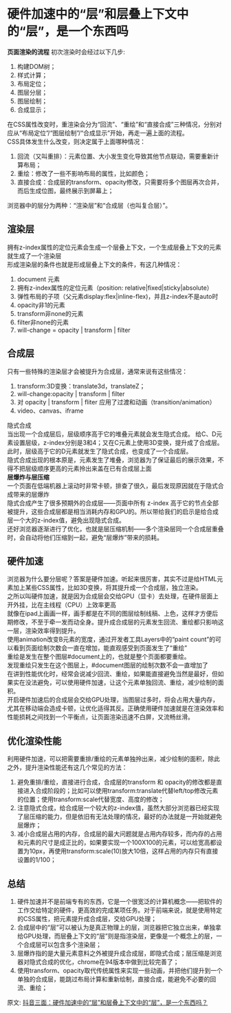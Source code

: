 # 硬件加速中的“层”和层叠上下文中的“层”，是一个东西吗
**页面渲染的流程**
初次渲染时会经过以下几步:  
1. 构建DOM树；
2. 样式计算；
3. 布局定位；
4. 图层分层；
5. 图层绘制；
6. 合成显示；

在CSS属性改变时，重渲染会分为“回流”、“重绘”和“直接合成”三种情况，分别对应从“布局定位”/“图层绘制”/“合成显示”开始，再走一遍上面的流程。  
CSS具体发生什么改变，则决定属于上面哪种情况：  
1. 回流（又叫重排）：元素位置、大小发生变化导致其他节点联动，需要重新计算布局；
2. 重绘：修改了一些不影响布局的属性，比如颜色；
3. 直接合成：合成层的transform、opacity修改，只需要将多个图层再次合并，而后生成位图，最终展示到屏幕上；

浏览器中的层分为两种：“渲染层”和“合成层（也叫复合层）”。 

## 渲染层 
拥有z-index属性的定位元素会生成一个层叠上下文，一个生成层叠上下文的元素就生成了一个渲染层  
形成渲染层的条件也就是形成层叠上下文的条件，有这几种情况：  
1. document 元素
2. 拥有z-index属性的定位元素（position: relative|fixed|sticky|absolute）
3. 弹性布局的子项（父元素display:flex|inline-flex)，并且z-index不是auto时
4. opacity非1的元素
5. transform非none的元素
6. filter非none的元素
7. will-change = opacity | transform | filter

## 合成层
只有一些特殊的渲染层才会被提升为合成层，通常来说有这些情况：  
1. transform:3D变换：translate3d，translateZ；
2. will-change:opacity | transform | filter
3. 对 opacity | transform | fliter 应用了过渡和动画（transition/animation）
4. video、canvas、iframe

隐式合成  
当出现一个合成层后，层级顺序高于它的堆叠元素就会发生隐式合成。
给C、D元素设置层级，z-index分别是3和4；又在C元素上使用3D变换，提升成了合成层。此时，层级高于它的D元素就发生了隐式合成，也变成了一个合成层。  
隐式合成出现的根本原是，元素发生了堆叠，浏览器为了保证最后的展示效果，不得不把层级顺序更高的元素拎出来盖在已有合成层上面  
**层爆炸与层压缩**  
一个页面在低端机器上滚动时非常卡顿，排查了很久，最后发现原因就在于隐式合成带来的层爆炸  
隐式合成产生了很多预期外的合成层——页面中所有 z-index 高于它的节点全部被提升，这些合成层都是相当消耗内存和GPU的。所以带给我们的启示是给合成层一个大的z-index值，避免出现隐式合成。  
还好浏览器逐渐进行了优化，也就是层压缩机制——多个渲染层同一个合成层重叠时，会自动将他们压缩到一起，避免“层爆炸”带来的损耗。  
## 硬件加速
浏览器为什么要分层呢？答案是硬件加速。听起来很厉害，其实不过是给HTML元素加上某些CSS属性，比如3D变换，将其提升成一个合成层，独立渲染。  
之所以叫硬件加速，就是因为合成层会交给GPU（显卡）去处理，在硬件层面上开外挂，比在主线程（CPU）上效率更高  
就像在ipad上画画一样，画手都是在不同的图层绘制线稿、上色，这样才方便后期修改，不至于牵一发而动全身。提升成合成层的元素发生回流、重绘都只影响这一层，渲染效率得到提升。  
使用animation改变B元素的宽度，通过开发者工具Layers中的“paint count”的可以看到页面绘制次数会一直在增加，能直观感受到页面发生了“重绘”  
重绘是发生在整个图层#document上的，也就是整个页面都要重绘。  
发现重绘只发生在这个图层上，#document图层的绘制次数不会一直增加了  
在讲到性能优化时，经常会说减少回流、重绘，如果能直接避免当然是最好，但如果实在没法避免，可以使用硬件加速，让这个元素单独回流、重绘，减少绘制的面积。  
开启硬件加速后的合成层会交给GPU处理，当图层过多时，将会占用大量内存，尤其在移动端会造成卡顿，让优化适得其反。正确使用硬件加速就是在渲染效率和性能损耗之间找到一个平衡点，让页面渲染迅速不白屏，又流畅丝滑。  
## 优化渲染性能
利用硬件加速，可以把需要重排/重绘的元素单独拎出来，减少绘制的面积，除此之外，提升渲染性能还有这几个常见的方法：  
1. 避免重排/重绘，直接进行合成，合成层的transform 和 opacity的修改都是直接进入合成阶段的；比如可以使用transform:translate代替left/top修改元素的位置；使用transform:scale代替宽度、高度的修改；
2. 注意隐式合成，给合成层一个较大的z-index值，虽然大部分浏览器已经实现了层压缩的能力，但是依旧有无法处理的情况，最好的办法就是一开始就避免层爆炸；
3. 减小合成层占用的内存，合成层的最大问题就是占用内存较多，而内存的占用和元素的尺寸是成正比的，如果要实现一个100X100的元素，可以给宽高都设置为10px，再使用transform:scale(10)放大10倍，这样占用的内存只有直接设置的1/100；

## 总结
1. 硬件加速并不是前端专有的东西，它是一个很宽泛的计算机概念——把软件的工作交给特定的硬件，更高效的完成某项任务。对于前端来说，就是使用特定的CSS属性，把元素提升成合成层，交给GPU处理；
2. 合成层中的“层”可以被认为是真正物理上的层，浏览器把它独立出来，单独拿给GPU处理，而层叠上下文的“层”则是指渲染层，更像是一个概念上的层，一个合成层可以包含多个渲染层；
3. 层爆炸指的是大量元素意料之外被提升成合成层，即隐式合成；层压缩是浏览器对隐式合成的优化，chrome在94版本中做到比较完善了；
4. 使用transform、opacity取代传统属性来实现一些动画，并把他们提升到一个单独的合成层，能跳过布局计算和重新绘制，直接合成，能避免不必要的回流、重绘；

原文: 
[抖音三面：硬件加速中的“层”和层叠上下文中的“层”，是一个东西吗？](https://mp.weixin.qq.com/s/xuWgEMh9Y8Eq_Go2uBH24g)
